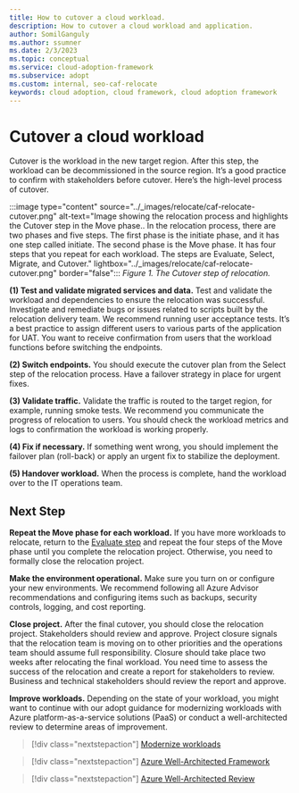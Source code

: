 ```yaml
---
title: How to cutover a cloud workload.
description: How to cutover a cloud workload and application.
author: SomilGanguly
ms.author: ssumner
ms.date: 2/3/2023
ms.topic: conceptual
ms.service: cloud-adoption-framework
ms.subservice: adopt
ms.custom: internal, seo-caf-relocate
keywords: cloud adoption, cloud framework, cloud adoption framework
---
```

# Cutover a cloud workload

Cutover is the workload in the new target region. After this step, the workload can be decommissioned in the source region. It’s a good practice to confirm with stakeholders before cutover. Here’s the high-level process of cutover.

:::image type="content" source="../_images/relocate/caf-relocate-cutover.png" alt-text="Image showing the relocation process and highlights the Cutover step in the Move phase.. In the relocation process, there are two phases and five steps. The first phase is the initiate phase, and it has one step called initiate. The second phase is the Move phase. It has four steps that you repeat for each workload. The steps are Evaluate, Select, Migrate, and Cutover." lightbox="../_images/relocate/caf-relocate-cutover.png" border="false":::
*Figure 1. The Cutover step of relocation.*

**(1) Test and validate migrated services and data.** Test and validate the workload and dependencies to ensure the relocation was successful. Investigate and remediate bugs or issues related to scripts built by the relocation delivery team. We recommend running user acceptance tests. It’s a best practice to assign different users to various parts of the application for UAT. You want to receive confirmation from users that the workload functions before switching the endpoints.

**(2) Switch endpoints.** You should execute the cutover plan from the Select step of the relocation process. Have a failover strategy in place for urgent fixes.

**(3) Validate traffic.** Validate the traffic is routed to the target region, for example, running smoke tests. We recommend you communicate the progress of relocation to users. You should check the workload metrics and logs to confirmation the workload is working properly.

**(4) Fix if necessary.** If something went wrong, you should implement the failover plan (roll-back) or apply an urgent fix to stabilize the deployment.

**(5) Handover workload.** When the process is complete, hand the workload over to the IT operations team.

## Next Step

**Repeat the Move phase for each workload.** If you have more workloads to relocate, return to the [Evaluate step](evaluate.md) and repeat the four steps of the Move phase until you complete the relocation project. Otherwise, you need to formally close the relocation project.

**Make the environment operational.** Make sure you turn on or configure your new environments. We recommend following all Azure Advisor recommendations and configuring items such as backups, security controls, logging, and cost reporting.

**Close project.** After the final cutover, you should close the relocation project. Stakeholders should review and approve. Project closure signals that the relocation team is moving on to other priorities and the operations team should assume full responsibility. Closure should take place two weeks after relocating the final workload. You need time to assess the success of the relocation and create a report for stakeholders to review. Business and technical stakeholders should review the report and approve.

**Improve workloads.** Depending on the state of your workload, you might want to continue with our adopt guidance for modernizing workloads with Azure platform-as-a-service solutions (PaaS) or conduct a well-architected review to determine areas of improvement.

> [!div class="nextstepaction"]
> [Modernize workloads](/azure/cloud-adoption-framework/modernize/)

> [!div class="nextstepaction"]
> [Azure Well-Architected Framework](/azure/architecture/framework/)

> [!div class="nextstepaction"]
> [Azure Well-Architected Review](/assessments/)
